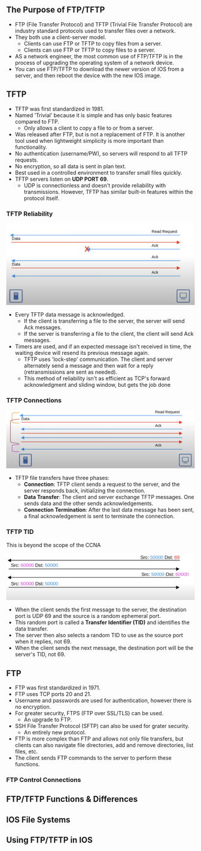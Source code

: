 ## The Purpose of FTP/TFTP
* FTP (File Transfer Protocol) and TFTP (Trivial File Transfer Protocol) are industry standard protocols used to transfer files over a network.
* They both use a client-server model.
	* Clients can use FTP or TFTP to copy files from a server.
	* Clients can use FTP or TFTP to copy files to a server.
* AS a network engineer, the most common use of FTP/TFTP is in the process of upgrading the operating system of a network device.
* You can use FTP/TFTP to download the newer version of IOS from a server, and then reboot the device with the new IOS image.
## TFTP
* TFTP was first standardized in 1981.
* Named 'Trivial' because it is simple and has only basic features compared to FTP.
	* Only allows a client to copy a file to or from a server.
* Was released after FTP, but is not a replacement of FTP. It is another tool used when lightweight simplicity is more important than functionality.
* No authentication (username/PW), so servers will respond to all TFTP requests.
* No encryption, so all data is sent in plan text.
* Best used in a controlled environment to transfer small files quickly.
* TFTP servers listen on **UDP PORT 69**.
	* UDP is connectionless and doesn't provide reliability with transmissions. However, TFTP has similar built-in features within the protocol itself.
### TFTP Reliability
![TFTP reliability](./img3/TFTP-reliability.png)
* Every TFTP data message is acknowledged.
	* If the client is transferring a file to the server, the server will send Ack messages.
	* If the server is transferring a file to the client, the client will send Ack messages.
* Timers are used, and if an expected message isn't received in time, the waiting device will resend its previous message again.
	* TFTP uses 'lock-step' communication. The client and server alternately send a message and then wait for a reply (retransmissions are sent as needed).
	* This method of reliability isn't as efficient as TCP's forward acknowledgment and sliding window, but gets the job done
### TFTP Connections
![TFTP connections](./img3/TFTP-connections.png)
* TFTP file transfers have three phases:
	* **Connection**: TFTP client sends a request to the server, and the server responds back, initializing the connection.
	* **Data Transfer**: The client and server exchange TFTP messages. One sends data and the other sends acknowledgements.
	* **Connection Termination**: After the last data message has been sent, a final acknowledgement is sent to terminate the connection.
### TFTP TID
This is beyond the scope of the CCNA

![TFTP TID](./img3/TFTP-TID.png)
* When the client sends the first message to the server, the destination port is UDP 69 and the source is a random ephemeral port.
* This random port is called a **Transfer Identifier (TID)** and identifies the data transfer.
* The server then also selects a random TID to use as the source port when it replies, not 69.
* When the client sends the next message, the destination port will be the server's TID, not 69.
## FTP
* FTP was first standardized in 1971.
* FTP uses TCP ports 20 and 21.
* Username and passwords are used for authentication, however there is no encryption.
* For greater security, FTPS (FTP over SSL/TLS) can be used.
	* An upgrade to FTP.
* SSH File Transfer Protocol (SFTP) can also be used for grater security.
	* An entirely new protocol.
* FTP is more complex than FTP and allows not only file transfers, but clients can also navigate file directories, add and remove directories, list files, etc.
* The client sends FTP commands to the server to perform these functions.
### FTP Control Connections

## FTP/TFTP Functions & Differences

## IOS File Systems

## Using FTP/TFTP in IOS
